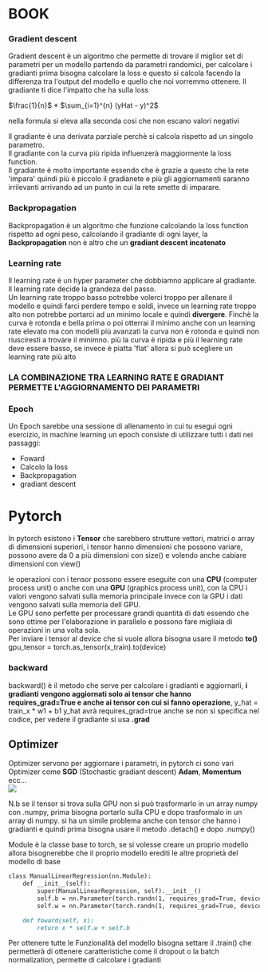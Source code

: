 # BOOK 

### Gradient descent

Gradient descent è un algoritmo che permette di trovare il miglior set di parametri per un modello partendo da parametri randomici, per calcolare i gradianti prima bisogna calcolare la loss e questo si calcola facendo la differenza tra l'output del modello e quello che noi vorremmo ottenere. Il gradiante ti dice l'impatto che ha sulla loss

$\frac{1}{n}$ * $\sum_{i=1}^{n} (yHat - y)^2$

nella formula si eleva alla seconda cosi che non escano valori negativi

Il gradiante è una derivata parziale perchè si calcola rispetto ad un singolo parametro. <br>
Il gradiante con la curva più ripida influenzerà maggiormente la loss function. <br>
Il gradiante è molto importante essendo che è grazie a questo che la rete 'impara' quindi più è piccolo il gradianete e più gli aggiornamenti saranno irrilevanti arrivando ad un punto in cui la rete smette di imparare.

### Backpropagation

Backpropagation è un algoritmo che funzione calcolando la loss function rispetto ad ogni peso, calcolando il gradiante di ogni layer, la **Backpropagation** non è altro che un **gradiant descent incatenato**

### Learning rate

Il learning rate è un hyper parameter che dobbiamno applicare al gradiante. Il learning rate decide la grandeza del passo. <br>
Un learning rate troppo basso potrebbe volerci troppo per allenare il modello e quindi farci perdere tempo e soldi, invece un learning rate troppo alto non potrebbe portarci ad un minimo locale e quindi **divergere**. Finchè la curva è rotonda e bella prima o poi otterrai il minimo anche con un learning rate elevato ma con modelli più avanzati la curva non è rotonda e quindi non riusciresti a trovare il minimno. 
più la curva è ripida e più il learning rate deve essere basso, se invece è piatta 'flat' allora si può scegliere un learning rate più alto    

### LA COMBINAZIONE TRA  LEARNING RATE E GRADIANT PERMETTE L'AGGIORNAMENTO DEI PARAMETRI


### Epoch

Un Epoch sarebbe una sessione di allenamento in cui tu esegui ogni esercizio, in machine learning un epoch consiste di utilizzare tutti i dati nei passaggi: 
- Foward
- Calcolo la loss
- Backpropagation
- gradiant descent 


# Pytorch

In pytorch esistono i **Tensor** che sarebbero strutture vettori, matrici o array di dimensioni superiori, i tensor hanno dimensioni che possono variare, possono avere da 0 a più dimensioni con size() e volendo anche cabiare dimensioni con view()

le operazioni con i tensor possono essere eseguite con una **CPU** (computer process unit) o anche con una **GPU** (graphics process unit), con la CPU i valori vengono salvati sulla memoria principale invece con la GPU i dati vengono salvati sulla memoria dell GPU. <br>  Le GPU sono perfette per processare grandi quantità di dati essendo che sono ottime per l'elaborazione in parallelo e possono fare migliaia di operazioni in una volta sola. <br>
Per inviare i tensor al device che si vuole allora bisogna usare il metodo **to()** gpu_tensor = torch.as_tensor(x_train).to(device)

### backward

backward() è il metodo che serve per calcolare i gradianti e aggiornarli, **i gradianti vengono aggiornati solo ai tensor che hanno requires_grad=True e anche ai tensor con cui si fanno operazione**, y_hat = train_x * w1 + b1 y_hat avrà requires_grad=true anche se non si specifica nel codice, per vedere il gradiante si usa **.grad**

## Optimizer

Optimizer servono per aggiornare i parametri, in pytorch ci sono vari Optimizer come **SGD** (Stochastic gradiant descent) **Adam**, **Momentum** ecc... <br> ![](https://cs231n.github.io/assets/nn3/opt2.gif) 


N.b se il tensor si trova sulla GPU non si può trasformarlo in un array numpy con .numpy, prima bisogna portarlo sulla CPU e dopo trasformalo in un array di numpy.
si ha un simile problema anche con tensor che hanno i gradianti e quindi prima bisogna usare il metodo .detach() e dopo .numpy()

Module è la classe base to torch, se si volesse creare un proprio modello allora bisognerebbe che il proprio modello erediti le altre proprietà del modello di base 

```markdown
class ManualLinearRegression(nn.Module):
    def __init__(self):
        super(ManualLinearRegression, self).__init__()
        self.b = nn.Parameter(torch.randn(1, requires_grad=True, device=device))
        self.w = nn.Parameter(torch.randn(1, requires_grad=True, device=device))

    def foward(self, x):
        return x * self.w + self.b
```

Per ottenere tutte le Funzionalità del modello bisogna settare il .train() che permetterà di ottenere caratteristiche come il dropout o la batch normalization, permette di calcolare i gradianti 